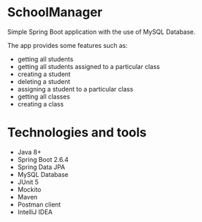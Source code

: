# SchoolManager

Simple Spring Boot application with the use of MySQL Database.

The app provides some features such as:
- getting all students
- getting all students assigned to a particular class
- creating a student
- deleting a student
- assigning a student to a particular class
- getting all classes
- creating a class

# Technologies and tools
- Java 8+
- Spring Boot 2.6.4
- Spring Data JPA
- MySQL Database
- JUnit 5
- Mockito
- Maven
- Postman client
- IntelliJ IDEA
